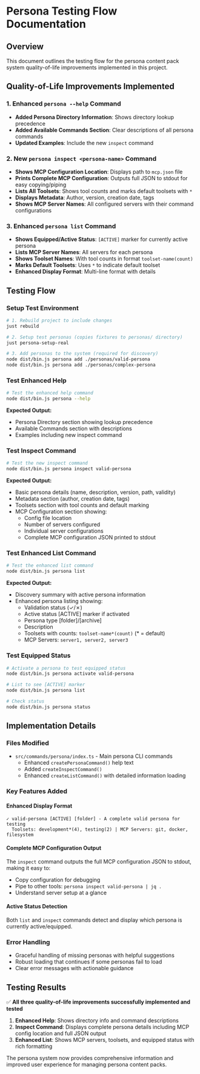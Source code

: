# Persona Testing Flow Documentation

## Overview

This document outlines the testing flow for the persona content pack system quality-of-life improvements implemented in this project.

## Quality-of-Life Improvements Implemented

### 1. Enhanced `persona --help` Command
- **Added Persona Directory Information**: Shows directory lookup precedence
- **Added Available Commands Section**: Clear descriptions of all persona commands
- **Updated Examples**: Include the new `inspect` command

### 2. New `persona inspect <persona-name>` Command
- **Shows MCP Configuration Location**: Displays path to `mcp.json` file
- **Prints Complete MCP Configuration**: Outputs full JSON to stdout for easy copying/piping
- **Lists All Toolsets**: Shows tool counts and marks default toolsets with `*`
- **Displays Metadata**: Author, version, creation date, tags
- **Shows MCP Server Names**: All configured servers with their command configurations

### 3. Enhanced `persona list` Command
- **Shows Equipped/Active Status**: `[ACTIVE]` marker for currently active persona
- **Lists MCP Server Names**: All servers for each persona
- **Shows Toolset Names**: With tool counts in format `toolset-name(count)`
- **Marks Default Toolsets**: Uses `*` to indicate default toolset
- **Enhanced Display Format**: Multi-line format with details

## Testing Flow

### Setup Test Environment
```bash
# 1. Rebuild project to include changes
just rebuild

# 2. Setup test personas (copies fixtures to personas/ directory)
just persona-setup-real

# 3. Add personas to the system (required for discovery)
node dist/bin.js persona add ./personas/valid-persona
node dist/bin.js persona add ./personas/complex-persona
```

### Test Enhanced Help
```bash
# Test the enhanced help command
node dist/bin.js persona --help
```

**Expected Output:**
- Persona Directory section showing lookup precedence
- Available Commands section with descriptions
- Examples including new inspect command

### Test Inspect Command
```bash
# Test the new inspect command
node dist/bin.js persona inspect valid-persona
```

**Expected Output:**
- Basic persona details (name, description, version, path, validity)
- Metadata section (author, creation date, tags)
- Toolsets section with tool counts and default marking
- MCP Configuration section showing:
  - Config file location
  - Number of servers configured
  - Individual server configurations
  - Complete MCP configuration JSON printed to stdout

### Test Enhanced List Command
```bash
# Test the enhanced list command
node dist/bin.js persona list
```

**Expected Output:**
- Discovery summary with active persona information
- Enhanced persona listing showing:
  - Validation status (✓/✗)
  - Active status [ACTIVE] marker if activated
  - Persona type [folder]/[archive]
  - Description
  - Toolsets with counts: `toolset-name*(count)` (* = default)
  - MCP Servers: `server1, server2, server3`

### Test Equipped Status
```bash
# Activate a persona to test equipped status
node dist/bin.js persona activate valid-persona

# List to see [ACTIVE] marker
node dist/bin.js persona list

# Check status
node dist/bin.js persona status
```

## Implementation Details

### Files Modified
- `src/commands/persona/index.ts` - Main persona CLI commands
  - Enhanced `createPersonaCommand()` help text
  - Added `createInspectCommand()`
  - Enhanced `createListCommand()` with detailed information loading

### Key Features Added

#### Enhanced Display Format
```
✓ valid-persona [ACTIVE] [folder] - A complete valid persona for testing
  Toolsets: development*(4), testing(2) | MCP Servers: git, docker, filesystem
```

#### Complete MCP Configuration Output
The `inspect` command outputs the full MCP configuration JSON to stdout, making it easy to:
- Copy configuration for debugging
- Pipe to other tools: `persona inspect valid-persona | jq .`
- Understand server setup at a glance

#### Active Status Detection
Both `list` and `inspect` commands detect and display which persona is currently active/equipped.

### Error Handling
- Graceful handling of missing personas with helpful suggestions
- Robust loading that continues if some personas fail to load
- Clear error messages with actionable guidance

## Testing Results

✅ **All three quality-of-life improvements successfully implemented and tested**

1. **Enhanced Help**: Shows directory info and command descriptions
2. **Inspect Command**: Displays complete persona details including MCP config location and full JSON output
3. **Enhanced List**: Shows MCP servers, toolsets, and equipped status with rich formatting

The persona system now provides comprehensive information and improved user experience for managing persona content packs.